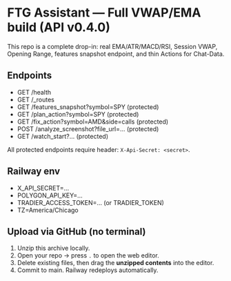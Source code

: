# FTG Assistant — Full VWAP/EMA build (API v0.4.0)

This repo is a complete drop-in: real EMA/ATR/MACD/RSI, Session VWAP, Opening Range, features snapshot endpoint, and thin Actions for Chat-Data.

## Endpoints
- GET /health
- GET /_routes
- GET /features_snapshot?symbol=SPY  (protected)
- GET /plan_action?symbol=SPY        (protected)
- GET /fix_action?symbol=AMD&side=calls  (protected)
- POST /analyze_screenshot?file_url=...  (protected)
- GET /watch_start?...                   (protected)

All protected endpoints require header: `X-Api-Secret: <secret>`.

## Railway env
- X_API_SECRET=…
- POLYGON_API_KEY=…
- TRADIER_ACCESS_TOKEN=… (or TRADIER_TOKEN)
- TZ=America/Chicago

## Upload via GitHub (no terminal)
1) Unzip this archive locally.
2) Open your repo -> press `.` to open the web editor.
3) Delete existing files, then drag the **unzipped contents** into the editor.
4) Commit to main. Railway redeploys automatically.
